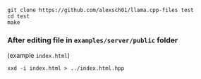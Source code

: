 ```
git clone https://github.com/alexsch01/llama.cpp-files test
cd test
make
```

### After editing file in `examples/server/public` folder
(example `index.html`)
```
xxd -i index.html > ../index.html.hpp
```
